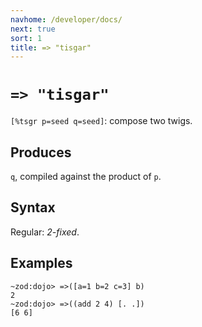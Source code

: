 ```yaml
---
navhome: /developer/docs/
next: true
sort: 1
title: => "tisgar"
---
```


# `=> "tisgar"` 

`[%tsgr p=seed q=seed]`: compose two twigs.

## Produces

`q`, compiled against the product of `p`.

## Syntax

Regular: *2-fixed*.

## Examples

```
~zod:dojo> =>([a=1 b=2 c=3] b)
2
~zod:dojo> =>((add 2 4) [. .])
[6 6]
```
